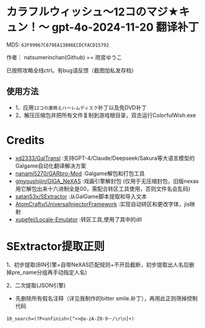 # カラフルウィッシュ～12コのマジ★キュン！～ gpt-4o-2024-11-20 翻译补丁

MD5: `62F99967C679EA13806ECDCFACD15792`

作者： natsumerinchan(Github) == 雨宮ゆうこ

已按照攻略全线ctrl。有bug请反馈（截图加私发存档）

## 使用方法
- 1、应用`12コの激萌えハーレムディスク`补丁以及免DVD补丁
- 2、解压压缩包并把所有文件复制到游戏根目录，双击运行ColorfulWish.exe

# Credits

- [xd2333/GalTransl](https://github.com/xd2333/GalTransl.git) :支持GPT-4/Claude/Deepseek/Sakura等大语言模型的Galgame自动化翻译解决方案
- [nanami5270/GARbro-Mod](https://github.com/nanami5270/GARbro-Mod.git) :Galgame解包和打包工具
- [ginyoushijin/GIGA_NeXAS](https://github.com/ginyoushijin/GIGA_NeXAS.git) :戏画引擎解封包 (仅用于无压缩封包，旧版nexas用它解包出来十六进制全是00，需配合转区工具使用，否则文件名会乱码)
- [satan53x/SExtractor](https://github.com/satan53x/SExtractor.git) :从GalGame脚本提取和导入文本
- [AtomCrafty/UniversalInjectorFramework](https://github.com/AtomCrafty/UniversalInjectorFramework.git) :实现自动转区和更改字体，jis映射
- [xupefei/Locale-Emulator](https://github.com/xupefei/Locale-Emulator.git) :转区工具,使用了其中的dll

# SExtractor提取正则
1、初步提取(BIN引擎+自带NeXAS匹配规则+不开启截断，初步提取出人名后删掉pre_name分组再手动指定人名)

2、二次提取(JSON引擎)
- 先删除所有假名注释（详见我制作的bitter smile.补丁），再用此正则筛掉控制代码
```
10_search=(?P<unfinish>[^<>@a-zA-Z0-9－/\r\n]+)
```

